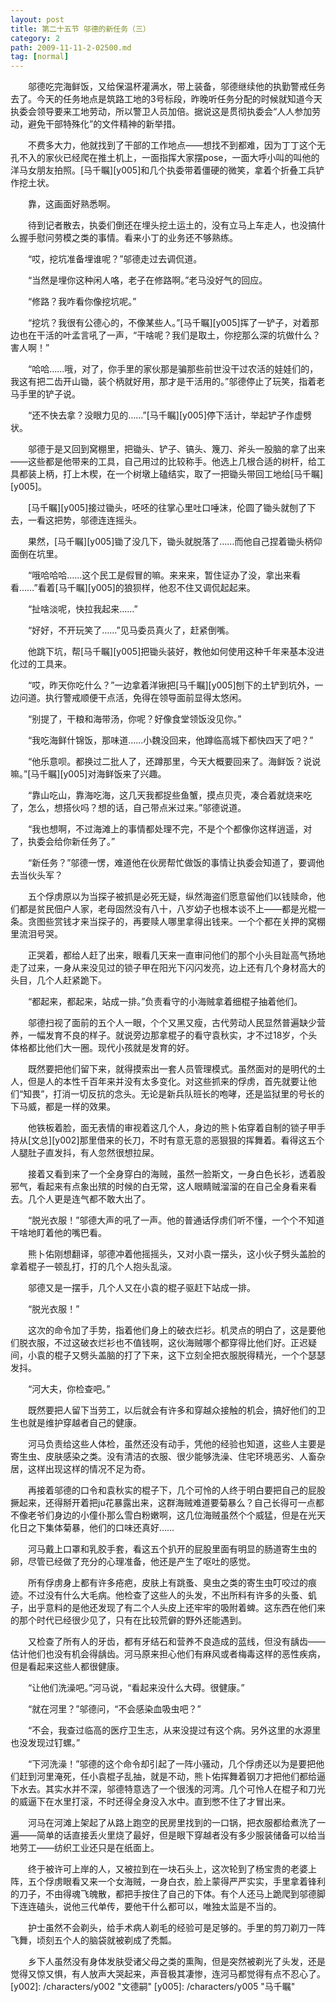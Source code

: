 ```yaml
---
layout: post
title: 第二十五节 邬德的新任务（三）
category: 2
path: 2009-11-11-2-02500.md
tag: [normal]
---
```


　　邬德吃完海鲜饭，又给保温杯灌满水，带上装备，邬德继续他的执勤警戒任务去了。今天的任务地点是筑路工地的3号标段，昨晚听任务分配的时候就知道今天执委会领导要来工地劳动，所以警卫人员加倍。据说这是贯彻执委会“人人参加劳动，避免干部特殊化”的文件精神的新举措。

　　不费多大力，他就找到了干部的工作地点——想找不到都难，因为丁丁这个无孔不入的家伙已经爬在推土机上，一面指挥大家摆pose，一面大呼小叫的叫他的洋马女朋友拍照。[马千瞩][y005]和几个执委带着僵硬的微笑，拿着个折叠工兵铲作挖土状。

　　靠，这画面好熟悉啊。

　　待到记者散去，执委们倒还在埋头挖土运土的，没有立马上车走人，也没搞什么握手慰问劳模之类的事情。看来小丁的业务还不够熟练。

　　“哎，挖坑准备埋谁呢？”邬德走过去调侃道。

　　“当然是埋你这种闲人咯，老子在修路啊。”老马没好气的回应。

　　“修路？我咋看你像挖坑呢。”

　　“挖坑？我很有公德心的，不像某些人。”[马千瞩][y005]挥了一铲子，对着那边也在干活的叶孟言吼了一声，“干啥呢？我们是取土，你挖那么深的坑做什么？害人啊！”

　　“哈哈……哦，对了，你手里的家伙那是骗那些前世没干过农活的娃娃们的，我这有把二齿开山锄，装个柄就好用，那才是干活用的。”邬德停止了玩笑，指着老马手里的铲子说。

　　“还不快去拿？没眼力见的……”[马千瞩][y005]停下活计，举起铲子作虚劈状。

　　邬德于是又回到窝棚里，把锄头、铲子、镐头、篾刀、斧头一股脑的拿了出来——这些都是他带来的工具，自己用过的比较称手。他选上几根合适的树杆，给工具都装上柄，打上木楔，在一个树墩上磕结实，取了一把锄头带回工地给[马千瞩][y005]。

　　[马千瞩][y005]接过锄头，呸呸的往掌心里吐口唾沫，伦圆了锄头就刨了下去，一看这把势，邬德连连摇头。

　　果然，[马千瞩][y005]锄了没几下，锄头就脱落了……而他自己捏着锄头柄仰面倒在坑里。

　　“哦哈哈哈……这个民工是假冒的嘛。来来来，暂住证办了没，拿出来看看……”看着[马千瞩][y005]的狼狈样，他忍不住又调侃起起来。

　　“扯啥淡呢，快拉我起来……”

　　“好好，不开玩笑了……”见马委员真火了，赶紧倒嘴。

　　他跳下坑，帮[马千瞩][y005]把锄头装好，教他如何使用这种千年来基本没进化过的工具来。

　　“哎，昨天你吃什么？”一边拿着洋锹把[马千瞩][y005]刨下的土铲到坑外，一边问道。执行警戒顺便干点活，免得在领导面前显得太悠闲。

　　“别提了，干粮和海带汤，你呢？好像食堂领饭没见你。”

　　“我吃海鲜什锦饭，那味道……小魏没回来，他蹲临高城下都快四天了吧？”

　　“他乐意呗。都换过二批人了，还蹲那里，今天大概要回来了。海鲜饭？说说嘛。”[马千瞩][y005]对海鲜饭来了兴趣。

　　“靠山吃山，靠海吃海，这几天我都捉些鱼蟹，摸点贝壳，凑合着就烧来吃了，怎么，想搭伙吗？想的话，自己带点米过来。”邬德说道。

　　“我也想啊，不过海滩上的事情都处理不完，不是个个都像你这样逍遥，对了，执委会给你新任务了。”

　　“新任务？”邬德一愣，难道他在伙房帮忙做饭的事情让执委会知道了，要调他去当伙头军？

　　五个俘虏原以为当探子被抓是必死无疑，纵然海盗们愿意留他们以钱赎命，他们都是贫民佃户人家，老母固然没有八十，八岁幼子也根本谈不上——都是光棍一条。贪图些赏钱才来当探子的，再要赎人哪里拿得出钱来。一个个都在关押的窝棚里流泪号哭。

　　正哭着，都给人赶了出来，眼看几天来一直审问他们的那个小头目趾高气扬地走了过来，一身从来没见过的锁子甲在阳光下闪闪发亮，边上还有几个身材高大的头目，几个人赶紧跪下。

　　“都起来，都起来，站成一排。”负责看守的小海贼拿着细棍子抽着他们。

　　邬德扫视了面前的五个人一眼，个个又黑又瘦，古代劳动人民显然普遍缺少营养，一幅发育不良的样子。就说旁边那拿棍子的看守袁秋实，才不过18岁，个头体格都比他们大一圈。现代小孩就是发育的好。

　　既然要把他们留下来，就得摸索出一套人员管理模式。虽然面对的是明代的土人，但是人的本性千百年来并没有太多变化。对这些抓来的俘虏，首先就要让他们“知畏”，打消一切反抗的念头。无论是新兵队班长的咆哮，还是监狱里的号长的下马威，都是一样的效果。

　　他铁板着脸，面无表情的审视着这几个人，身边的熊卜佑穿着自制的锁子甲手持从[文总][y002]那里借来的长刀，不时有意无意的恶狠狠的挥舞着。看得这五个人腿肚子直发抖，有人忽然很想拉屎。

　　接着又看到来了一个全身穿白的海贼，虽然一脸斯文，一身白色长衫，透着股邪气，看起来有点象出殡的时候的白无常，这人眼睛贼溜溜的在自己全身看来看去。几个人更是连气都不敢大出了。

　　“脱光衣服！”邬德大声的吼了一声。他的普通话俘虏们听不懂，一个个不知道干啥地盯着他的嘴巴看。

　　熊卜佑刚想翻译，邬德冲着他摇摇头，又对小袁一摆头，这小伙子劈头盖脸的拿着棍子一顿乱打，打的几个人抱头乱滚。

　　邬德又是一摆手，几个人又在小袁的棍子驱赶下站成一排。

　　“脱光衣服！”

　　这次的命令加了手势，指着他们身上的破衣烂衫。机灵点的明白了，这是要他们脱衣服，不过这破衣烂衫也不值钱啊，这伙海贼哪个都穿得比他们好。正迟疑间，小袁的棍子又劈头盖脑的打了下来，这下立刻全把衣服脱得精光，一个个瑟瑟发抖。

　　“河大夫，你检查吧。”

　　既然要把人留下当劳工，以后就会有许多和穿越众接触的机会，搞好他们的卫生也就是维护穿越者自己的健康。

　　河马负责给这些人体检，虽然还没有动手，凭他的经验也知道，这些人主要是寄生虫、皮肤感染之类。没有清洁的衣服、很少能够洗澡、住宅环境恶劣、人畜杂居，这样出现这样的情况不足为奇。

　　再接着邬德的口令和袁秋实的棍子下，几个可怜的人终于明白要把自己的屁股撅起来，还得掰开着把ju花暴露出来，这群海贼难道要菊暴么？自己长得可一点都不像老爷们身边的小僮仆那么雪白粉嫩啊，这几位海贼虽然个个威猛，但是在光天化日之下集体菊暴，他们的口味还真好……

　　河马戴上口罩和乳胶手套，看这五个扒开的屁股里面有明显的肠道寄生虫的卵，尽管已经做了充分的心理准备，他还是产生了呕吐的感觉。

　　所有俘虏身上都有许多疮疤，皮肤上有跳蚤、臭虫之类的寄生虫叮咬过的痕迹。不过没有什么大毛病。他检查了这些人的头发，不出所料有许多的头蚤、虮子，出乎意料的是他还发现了有二个人头皮上还牢牢的吸附着蜱。这东西在他们来的那个时代已经很少见了，只有在比较荒僻的野外还能遇到。

　　又检查了所有人的牙齿，都有牙结石和营养不良造成的蓝线，但没有龋齿——估计他们也没有机会得龋齿。河马原来担心他们有麻风或者梅毒这样的恶性疾病，但是看起来这些人都很健康。

　　“让他们洗澡吧。”河马说，“看起来没什么大碍。很健康。”

　　“就在河里？”邬德问，“不会感染血吸虫吧？”

　　“不会，我查过临高的医疗卫生志，从来没提过有这个病。另外这里的水源里也没发现过钉螺。”

　　“下河洗澡！”邬德的这个命令却引起了一阵小骚动，几个俘虏还以为是要把他们赶到河里淹死，任小袁棍子乱抽，就是不动，熊卜佑挥舞着钢刀才把他们都给逼下水去。其实水并不深，邬德特意选了一个很浅的河湾。几个可怜人在棍子和刀光的威逼下在水里打滚，不时还得全身没入水中。直到憋不住了才冒出来。

　　河马在河滩上架起了从路上跑空的民房里找到的一口锅，把衣服都给煮洗了一遍——简单的话直接丢火里烧了最好，但是眼下穿越者没有多少服装储备可以给当地劳工——纺织工业还只是在纸面上。

　　终于被许可上岸的人，又被拉到在一块石头上，这次轮到了杨宝贵的老婆上阵，五个俘虏眼看又来一个女海贼，一身白衣，脸上蒙得严严实实，手里拿着锋利的刀子，不由得魂飞魄散，都把手按住了自己的下体。有个人还马上跪爬到邬德脚下连连磕头，说他三代单传，要他干什么都可以，唯独太监是不当的。

　　护士虽然不会剃头，给手术病人剃毛的经验可是足够的。手里的剪刀剃刀一阵飞舞，顷刻五个人的脑袋就被剃成了秃瓢。

　　乡下人虽然没有身体发肤受诸父母之类的熏陶，但是突然被剃光了头发，还是觉得又惊又惧，有人放声大哭起来，声音极其凄惨，连河马都觉得有点不忍心了。
[y002]: /characters/y002 "文德嗣"
[y005]: /characters/y005 "马千瞩"
